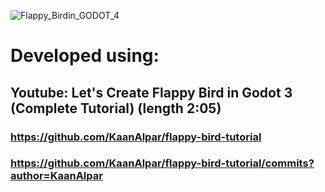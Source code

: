 ![Flappy_Birdin_GODOT_4](https://github.com/git4nader/fappybirdingodot4/assets/13668422/6d9a0482-f208-4c4b-955f-71cc1d93cd9c)
# Developed using:
## Youtube: Let's Create Flappy Bird in Godot 3 (Complete Tutorial) (length 2:05) 
### https://github.com/KaanAlpar/flappy-bird-tutorial 
### https://github.com/KaanAlpar/flappy-bird-tutorial/commits?author=KaanAlpar

